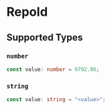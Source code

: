 # RepoId


## Supported Types

### `number`

```typescript
const value: number = 9792.86;
```

### `string`

```typescript
const value: string = "<value>";
```

